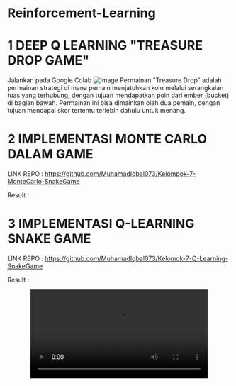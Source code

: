 # Reinforcement-Learning

# 1 DEEP Q LEARNING "TREASURE DROP GAME"
Jalankan pada Google Colab
![image](https://github.com/user-attachments/assets/2d0a5593-73db-45d2-9d7e-73f6b048abda)
Permainan "Treasure Drop" adalah permainan strategi di mana pemain menjatuhkan koin melalui serangkaian tuas yang terhubung, dengan tujuan mendapatkan poin dari ember (bucket) di bagian bawah. Permainan ini bisa dimainkan oleh dua pemain, dengan tujuan mencapai skor tertentu terlebih dahulu untuk menang.

# 2 IMPLEMENTASI MONTE CARLO DALAM GAME 

LINK REPO : https://github.com/MuhamadIqbal073/Kelompok-7-MonteCarlo-SnakeGame

Result :

# 3 IMPLEMENTASI Q-LEARNING SNAKE GAME

LINK REPO : https://github.com/MuhamadIqbal073/Kelomok-7-Q-Learning-SnakeGame

Result : 
<div align="center">
  <video src="https://github.com/user-attachments/assets/8b7d1474-eab7-46ea-8b28-baeb1498be8a" width="400" />
</div>



